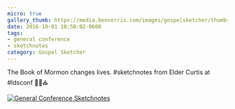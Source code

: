 ```yaml
---
micro: true
gallery_thumb: https://media.bennorris.com/images/gospelsketcher/thumbs/oct-16-3-curtis-01.jpg
date: 2016-10-01 18:50:02-0600
tags:
- general conference
- sketchnotes
category: Gospel Sketcher
---
```


The Book of Mormon changes lives. #sketchnotes from Elder Curtis at #ldsconf ✍🏼⛪️

[![General Conference Sketchnotes](https://media.bennorris.com/images/gospelsketcher/general-conference/oct-2016/oct-16-3-curtis-01.jpg)](https://media.bennorris.com/images/gospelsketcher/general-conference/oct-2016/oct-16-3-curtis-01.jpg)
